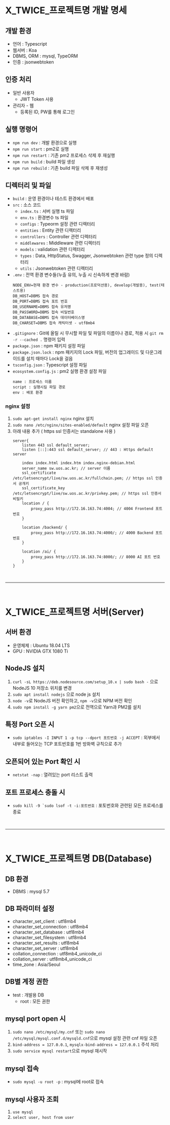 # X_TWICE_프로젝트명 개발 명세

## 개발 환경
- 언어 : Typescript
- 웹서버 : Koa
- DBMS, ORM : mysql, TypeORM
- 인증 : jsonwebtoken

## 인증 처리
- 일반 사용자
    - JWT Token 사용
- 관리자 - 웹
    - 등록된 ID, PW를 통해 로그인

## 실행 명령어
- `npm run dev` : 개발 환경으로 실행
- `npm run start` : pm2로 실행
- `npm run restart` : 기존 pm2 프로세스 삭제 후 재실행 
- `npm run build` : build 파일 생성
- `npm run rebuild` : 기존 build 파일 삭제 후 재생성 

## 디렉터리 및 파일
- `build` : 운영 환경이나 테스트 환경에서 배포
- `src` : 소스 코드 
    - `index.ts` : 서버 실행 ts 파일
    - `env.ts` : 환경변수 ts 파일
    - `configs` : Typeorm 설정 관련 디렉터리
    - `entities` : Entity 관련 디렉터리
    - `controllers` : Controller 관련 디렉터리
    - `middlewares` : Middleware 관련 디렉터리
    - `models` : validation 관련 디렉터리
    - `types` : Data, HttpStatus, Swagger, Jsonwebtoken 관련 type 정의 디렉터리
    - `utils` : Jsonwebtoken 관련 디렉터리
- `.env` : 전역 환경 변수들(누출 유의, 누출 시 신속하게 변경 바람)
    ```
    NODE_ENV=현재 환경 변수 - production(프로덕션용), develop(개발용), test(테스트용)
    DB_HOST=DBMS 접속 경로
    DB_PORT=DBMS 접속 포트 번호
    DB_USERNAME=DBMS 접속 유저명
    DB_PASSWORD=DBMS 접속 비밀번호
    DB_DATABASE=DBMS 접속 데이터베이스명
    DB_CHARSET=DBMS 접속 캐릭터셋 - utf8mb4
    ```
- `.gitignore` : Git에 올릴 시 무시할 파일 및 파일의 이름이나 경로, 적용 시 `git rm -r --cached .` 명령어 입력
- `package.json` : npm 패키지 설정 파일
- `package.json.lock` : npm 패키지의 Lock 파일, 버전의 업그레이드 및 다운그레이드를 설치 때마다 Lock을 걸음
- `tsconfig.json` : Typescript 설정 파일
- `ecosystem.config.js` : pm2 실행 환경 설정 파일
   ```
   name : 프로세스 이름
   script : 실행시킬 파일 경로
   env : 배포 환경
   ```

### nginx 설정 
1. `sudo apt-get install nginx` nginx 설치
2. `sudo nano /etc/nginx/sites-enabled/default` nginx 설정 파일 오픈 
3. 아래 내용 추가 ( https ssl 인증서는 standalone 사용 )  
    ```
    server{ 
        listen 443 ssl default_server; 
        listen [::]:443 ssl default_server; // 443 : Https default server 
    
        index index.html index.htm index.nginx-debian.html 
        server_name sw.uos.ac.kr; // server 이름 
        ssl_certificate /etc/letsencrypt/live/sw.uos.ac.kr/fullchain.pem; // https ssl 인증서 공개키 
        ssl_certificate_key /etc/letsencrypt/live/sw.uos.ac.kr/privkey.pem; // https ssl 인증서 비밀키
        location / {
            proxy_pass http://172.16.163.74:4004; // 4004 Frontend 포트 번호 
        }

        location /backend/ {
            proxy_pass http://172.16.163.74:4000/; // 4000 Backend 포트 번호 
        }

        location /ai/ {
            proxy_pass http://172.16.163.74:8000/; // 8000 AI 포트 번호
        }
    }   
    ```

<br>
<hr>
<br>

# X_TWICE_프로젝트명 서버(Server)

## 서버 환경
- 운영체제 : Ubuntu 18.04 LTS
- GPU : NVIDIA GTX 1080 Ti

## NodeJS 설치
1. `curl -sL https://deb.nodesource.com/setup_10.x | sudo bash -` 으로 NodeJS 10 저장소 위치를 변경
2. `sudo apt install nodejs` 으로 node js 설치
3. `node -v`로 NodeJS 버전 확인하고, `npm -v`으로 NPM 버전 확인
4. `sudo npm install -g yarn pm2`으로 전역으로 Yarn과 PM2를 설치

## 특정 Port 오픈 시
- `sudo iptables -I INPUT 1 -p tcp --dport 포트번호 -j ACCEPT` : 외부에서 내부로 들어오는 TCP 포트번호를 1번 방화벽 규칙으로 추가

## 오픈되어 있는 Port 확인 시
- `netstat -nap` : 열려있는 port 리스트 출력 

## 포트 프로세스 충돌 시
- ``sudo kill -9 `sudo lsof -t -i:포트번호`` : 포토번호와 관련된 모든 프로세스를 종료

<br>
<hr>
<br>

# X_TWICE_프로젝트명 DB(Database)

## DB 환경
- DBMS : mysql 5.7 

## DB 파라미터 설정
- character_set_client : utf8mb4
- character_set_connection : utf8mb4
- character_set_database : utf8mb4
- character_set_filesystem : utf8mb4
- character_set_results : utf8mb4
- character_set_server : utf8mb4
- collation_connection : utf8mb4_unicode_ci
- collation_server : utf8mb4_unicode_ci
- time_zone : Asia/Seoul

## DB별 계정 권한
- test : 개발용 DB
    - root : 모든 권한

## mysql port open 시 
1. `sudo nano /etc/mysql/my.cnf` 또는 `sudo nano /etc/mysql/mysql.conf.d/mysqld.cnf`으로 mysql 설정 관련 cnf 파일 오픈 
2. `bind-address = 127.0.0.1`, `mysqlx-bind-address = 127.0.0.1` 주석 처리 
3. `sudo service mysql restart`으로 mysql 재시작 

## mysql 접속 
- `sudo mysql -u root -p` : mysql에 root로 접속 

## mysql 사용자 조회
1. `use mysql`
2. `select user, host from user`  
